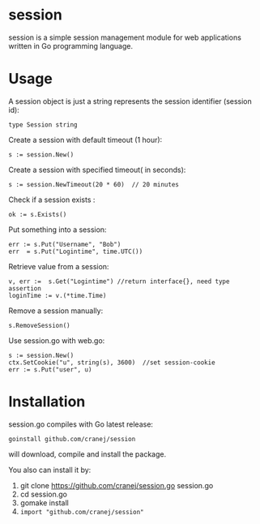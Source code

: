 session
========
session is a simple session management module for web applications written in Go programming language. 

Usage
=======
A session object is just a string represents the session identifier (session id):

    type Session string

Create a session with default timeout (1 hour):

    s := session.New() 

Create a session with specified timeout( in seconds):

    s := session.NewTimeout(20 * 60)  // 20 minutes

Check if a session exists :

    ok := s.Exists()

Put something into a session:

    err := s.Put("Username", "Bob")
    err  = s.Put("Logintime", time.UTC())

Retrieve value from a session:

    v, err :=  s.Get("Logintime") //return interface{}, need type assertion 
    loginTime := v.(*time.Time)

Remove a session manually:
    
    s.RemoveSession()

Use session.go with web.go:

    s := session.New()
    ctx.SetCookie("u", string(s), 3600)  //set session-cookie
    err := s.Put("user", u)

Installation
========
session.go compiles with Go latest release:

    goinstall github.com/cranej/session
will download, compile and install the package.  

You also can install it by:

1. git clone https://github.com/cranej/session.go session.go
2. cd session.go
3. gomake install
4. `import "github.com/cranej/session"`
